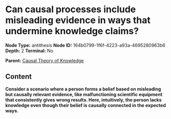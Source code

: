 # Can causal processes include misleading evidence in ways that undermine knowledge claims?

**Node Type:** antithesis
**Node ID:** 164b0799-1f6f-4223-a93a-4695280963b6
**Depth:** 2
**Terminal:** No

**Parent:** [Causal Theory of Knowledge](causal-theory-of-knowledge.md)

## Content

**Consider a scenario where a person forms a belief based on misleading but causally relevant evidence, like malfunctioning scientific equipment that consistently gives wrong results. Here, intuitively, the person lacks knowledge even though their belief is causally connected in the expected ways.**
